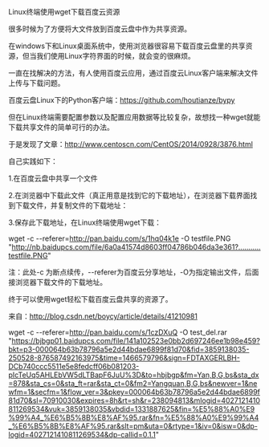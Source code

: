  Linux终端使用wget下载百度云资源

 很多时候为了方便将大文件放到百度云盘中作为共享资源。

在windows下和Linux桌面系统中，使用浏览器很容易下载百度云盘里的共享资源，但当我们使用Linux字符界面的时候，就会变的很麻烦。

一直在找解决的方法，有人使用百度云应用，通过百度云Linux客户端来解决文件上传与下载问题。

百度云盘Linux下的Python客户端：https://github.com/houtianze/bypy

但在Linux终端需要配置参数以及配置应用数据等比较复杂，故想找一种wget就能下载共享文件的简单可行的办法。


于是发现了文章：http://www.centoscn.com/CentOS/2014/0928/3876.html


自己实践如下：

1.在百度云盘中共享一个文件



2.在浏览器中下载此文件（真正用意是找到它的下载地址），在浏览器下载界面找到下载文件，并复制文件的下载地址：



3.保存此下载地址，在Linux终端使用wget下载：

wget -c --referer=http://pan.baidu.com/s/1hq04k1e -O testfile.PNG "http://nb.baidupcs.com/file/6a0a41574d8603ff04786b046da3e361?...........testfile.PNG"

注：此处-c 为断点续传，--referer为百度云分享地址，-O为指定输出文件，后面接浏览器下载文件的下载地址。


终于可以使用wget轻松下载百度云盘共享的资源了。


来自：http://blog.csdn.net/boycy/article/details/41210981

wget -c --referer=http://pan.baidu.com/s/1czDXuQ -O test_del.rar "https://bjbgp01.baidupcs.com/file/141a102523e0bb2d697246ee1b98e459?bkt=p3-000064b63b78796a5e2d44bdae6899f81d70&fid=3859138035-250528-876587492163975&time=1466579796&sign=FDTAXGERLBH-DCb740ccc5511e5e8fedcff06b081203-pIcTeUq5AHLEbVW5dLTBapF6JuU%3D&to=hbjbgp&fm=Yan,B,G,bs&sta_dx=878&sta_cs=0&sta_ft=rar&sta_ct=0&fm2=Yangquan,B,G,bs&newver=1&newfm=1&secfm=1&flow_ver=3&pkey=000064b63b78796a5e2d44bdae6899f81d70&sl=70910030&expires=8h&rt=sh&r=238094813&mlogid=4027121410811269534&vuk=3859138035&vbdid=1331887625&fin=%E5%88%A0%E9%99%A4_%E6%B5%8B%E8%AF%95.rar&fn=%E5%88%A0%E9%99%A4_%E6%B5%8B%E8%AF%95.rar&slt=pm&uta=0&rtype=1&iv=0&isw=0&dp-logid=4027121410811269534&dp-callid=0.1.1"


